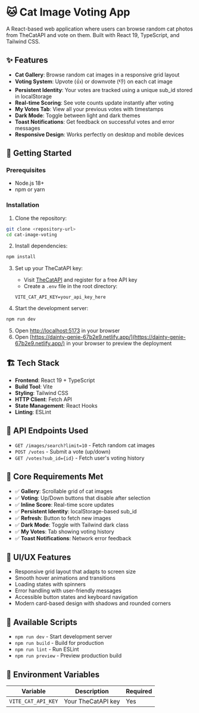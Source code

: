 # 🐱 Cat Image Voting App

A React-based web application where users can browse random cat photos from TheCatAPI and vote on them. Built with React 19, TypeScript, and Tailwind CSS.

## ✨ Features

- **Cat Gallery**: Browse random cat images in a responsive grid layout
- **Voting System**: Upvote (👍) or downvote (👎) on each cat image
- **Persistent Identity**: Your votes are tracked using a unique sub_id stored in localStorage
- **Real-time Scoring**: See vote counts update instantly after voting
- **My Votes Tab**: View all your previous votes with timestamps
- **Dark Mode**: Toggle between light and dark themes
- **Toast Notifications**: Get feedback on successful votes and error messages
- **Responsive Design**: Works perfectly on desktop and mobile devices

## 🚀 Getting Started

### Prerequisites

- Node.js 18+ 
- npm or yarn

### Installation

1. Clone the repository:
```bash
git clone <repository-url>
cd cat-image-voting
```

2. Install dependencies:
```bash
npm install
```

3. Set up your TheCatAPI key:
   - Visit [TheCatAPI](https://thecatapi.com/) and register for a free API key
   - Create a `.env` file in the root directory:
   ```env
   VITE_CAT_API_KEY=your_api_key_here
   ```

4. Start the development server:
```bash
npm run dev
```

5. Open [http://localhost:5173](http://localhost:5173) in your browser
6. Open [https://dainty-genie-67b2e9.netlify.app/](https://dainty-genie-67b2e9.netlify.app/) in your browser to preview the deployment

## 🏗️ Tech Stack

- **Frontend**: React 19 + TypeScript
- **Build Tool**: Vite
- **Styling**: Tailwind CSS
- **HTTP Client**: Fetch API
- **State Management**: React Hooks
- **Linting**: ESLint

## 📱 API Endpoints Used

- `GET /images/search?limit=10` - Fetch random cat images
- `POST /votes` - Submit a vote (up/down)
- `GET /votes?sub_id={id}` - Fetch user's voting history

## 🎯 Core Requirements Met

- ✅ **Gallery**: Scrollable grid of cat images
- ✅ **Voting**: Up/Down buttons that disable after selection
- ✅ **Inline Score**: Real-time score updates
- ✅ **Persistent Identity**: localStorage-based sub_id
- ✅ **Refresh**: Button to fetch new images
- ✅ **Dark Mode**: Toggle with Tailwind dark class
- ✅ **My Votes**: Tab showing voting history
- ✅ **Toast Notifications**: Network error feedback

## 🎨 UI/UX Features

- Responsive grid layout that adapts to screen size
- Smooth hover animations and transitions
- Loading states with spinners
- Error handling with user-friendly messages
- Accessible button states and keyboard navigation
- Modern card-based design with shadows and rounded corners

## 🔧 Available Scripts

- `npm run dev` - Start development server
- `npm run build` - Build for production
- `npm run lint` - Run ESLint
- `npm run preview` - Preview production build

## 📝 Environment Variables

| Variable | Description | Required |
|----------|-------------|----------|
| `VITE_CAT_API_KEY` | Your TheCatAPI key | Yes |
